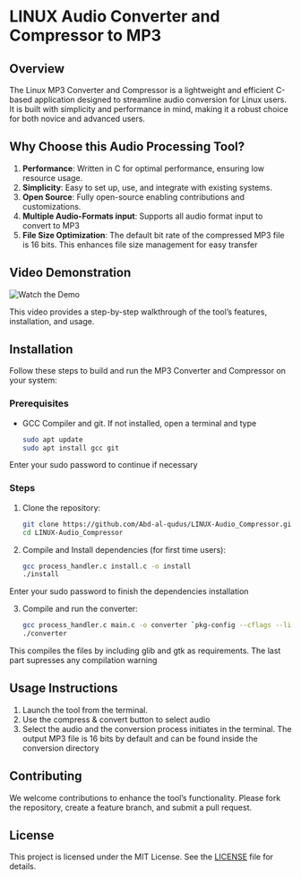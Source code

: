 # LINUX Audio Converter and Compressor to MP3

## Overview
The Linux MP3 Converter and Compressor is a lightweight and efficient C-based application designed to streamline audio conversion for Linux users. It is built with simplicity and performance in mind, making it a robust choice for both novice and advanced users.

## Why Choose this Audio Processing Tool?
1. **Performance**: Written in C for optimal performance, ensuring low resource usage.
2. **Simplicity**: Easy to set up, use, and integrate with existing systems.
3. **Open Source**: Fully open-source enabling contributions and customizations.
4. **Multiple Audio-Formats input**: Supports all audio format input to convert to MP3
5. **File Size Optimization**: The default bit rate of the compressed MP3 file is 16 bits. This enhances file size management for easy transfer

## Video Demonstration
![Watch the Demo](https://img.youtube.com/si/gHewnnMHoOFHSHWu/0.jpg)

This video provides a step-by-step walkthrough of the tool’s features, installation, and usage.

## Installation
Follow these steps to build and run the MP3 Converter and Compressor on your system:

### Prerequisites
- GCC Compiler and git. If not installed, open a terminal and type
   ```bash
   sudo apt update
   sudo apt install gcc git
   ```
Enter your sudo password to continue if necessary

### Steps
1. Clone the repository:
   ```bash
   git clone https://github.com/Abd-al-qudus/LINUX-Audio_Compressor.git
   cd LINUX-Audio_Compressor
   ```

2. Compile and Install dependencies (for first time users):
   ```bash
   gcc process_handler.c install.c -o install
   ./install
   ```
Enter your sudo password to finish the dependencies installation

3. Compile and run the converter:
   ```bash
   gcc process_handler.c main.c -o converter `pkg-config --cflags --libs gtk+-2.0 gthread-2.0` -Wno-deprecated-declarations
   ./converter
   ```
This compiles the files by including glib and gtk as requirements. The last part supresses any compilation warning

## Usage Instructions
1. Launch the tool from the terminal.
2. Use the compress & convert button to select audio
3. Select the audio and the conversion process initiates in the terminal. The output MP3 file is 16 bits by default and can be found inside the conversion directory

## Contributing
We welcome contributions to enhance the tool’s functionality. Please fork the repository, create a feature branch, and submit a pull request.

## License
This project is licensed under the MIT License. See the [LICENSE](LICENSE) file for details.

